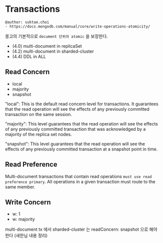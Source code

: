 # Transactions

```
@author: suktae.choi
- https://docs.mongodb.com/manual/core/write-operations-atomicity/
```

몽고의 기본적으로 `document 단위의 atomic` 을 보장한다.

- (4.0) multi-document in replicaSet
- (4.2) multi-document in sharded-cluster
- (4.4) DDL in ALL 

## Read Concern
- local
- majority
- snapshot

"local": This is the default read concern level for transactions. It guarantees that the read operation will see the effects of any previously committed transaction on the same session.

"majority": This level guarantees that the read operation will see the effects of any previously committed transaction that was acknowledged by a majority of the replica set nodes.

"snapshot": This level guarantees that the read operation will see the effects of any previously committed transaction at a snapshot point in time.

## Read Preference
Multi-document transactions that contain read operations `must use read preference primary`. All operations in a given transaction must route to the same member.

## Write Concern
- w: 1
- w: majority

multi-document tx 에서 sharded-cluster 는 readConcern: snapshot 으로 해야한다 (새한님 내용 정리)
